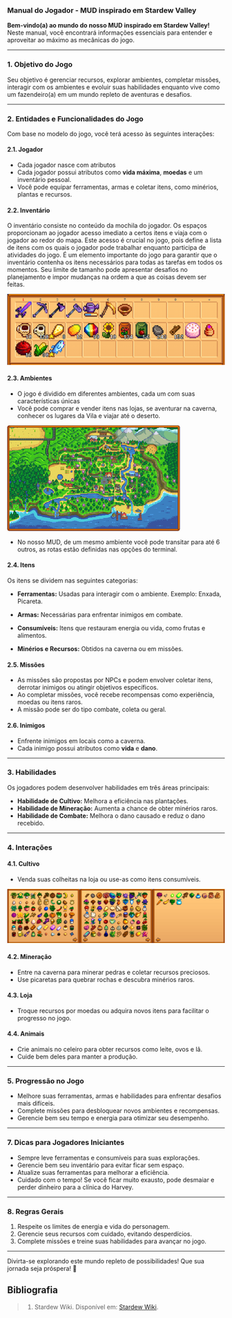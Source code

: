 ### Manual do Jogador - MUD inspirado em Stardew Valley

**Bem-vindo(a) ao mundo do nosso MUD inspirado em Stardew Valley!**  
Neste manual, você encontrará informações essenciais para entender e aproveitar ao máximo as mecânicas do jogo.

---

### **1. Objetivo do Jogo**
Seu objetivo é gerenciar recursos, explorar ambientes, completar missões, interagir com os ambientes e evoluir suas habilidades enquanto vive como um fazendeiro(a) em um mundo repleto de aventuras e desafios.

---

### **2. Entidades e Funcionalidades do Jogo**
Com base no modelo do jogo, você terá acesso às seguintes interações:

#### **2.1. Jogador**
- Cada jogador nasce com atributos 
- Cada jogador possui atributos como **vida máxima**, **moedas** e um inventário pessoal. 
- Você pode equipar ferramentas, armas e coletar itens, como minérios, plantas e recursos.

#### **2.2. Inventário**
O inventário consiste no conteúdo da mochila do jogador. Os espaços proporcionam ao jogador acesso imediato a certos itens e viaja com o jogador ao redor do mapa. Este acesso é crucial no jogo, pois define a lista de itens com os quais o jogador pode trabalhar enquanto participa de atividades do jogo. É um elemento importante do jogo para garantir que o inventário contenha os itens necessários para todas as tarefas em todos os momentos. Seu limite de tamanho pode apresentar desafios no planejamento e impor mudanças na ordem a que as coisas devem ser feitas.


![inventário](img/inventario.png)

#### **2.3. Ambientes**
- O jogo é dividido em diferentes ambientes, cada um com suas características únicas
- Você pode comprar e vender itens nas lojas, se aventurar na caverna, conhecer os lugares da Vila e viajar até o deserto.

![Mapa](img/Map.png)

- No nosso MUD, de um mesmo ambiente você pode transitar para até 6 outros, as rotas estão definidas nas opções do terminal.

#### **2.4. Itens**
Os itens se dividem nas seguintes categorias:

- **Ferramentas:** Usadas para interagir com o ambiente. Exemplo: Enxada, Picareta.

- **Armas:** Necessárias para enfrentar inimigos em combate.

- **Consumíveis:** Itens que restauram energia ou vida, como frutas e alimentos.

- **Minérios e Recursos:** Obtidos na caverna ou em missões.

#### **2.5. Missões**
- As missões são propostas por NPCs e podem envolver coletar itens, derrotar inimigos ou atingir objetivos específicos.
- Ao completar missões, você recebe recompensas como experiência, moedas ou itens raros.
- A missão pode ser do tipo combate, coleta ou geral.

#### **2.6. Inimigos**
- Enfrente inimigos em locais como a caverna.
- Cada inimigo possui atributos como **vida** e **dano**.

---

### **3. Habilidades**
Os jogadores podem desenvolver habilidades em três áreas principais:
- **Habilidade de Cultivo:** Melhora a eficiência nas plantações.
- **Habilidade de Mineração:** Aumenta a chance de obter minérios raros.
- **Habilidade de Combate:** Melhora o dano causado e reduz o dano recebido.

---

### **4. Interações**
#### **4.1. Cultivo**
- Venda suas colheitas na loja ou use-as como itens consumíveis.

![Cultivo](img/consumiveis.png)

#### **4.2. Mineração**
- Entre na caverna para minerar pedras e coletar recursos preciosos.
- Use picaretas para quebrar rochas e descubra minérios raros.

#### **4.3. Loja**
- Troque recursos por moedas ou adquira novos itens para facilitar o progresso no jogo.

#### **4.4. Animais**
- Crie animais no celeiro para obter recursos como leite, ovos e lã.
- Cuide bem deles para manter a produção.

---

### **5. Progressão no Jogo**
- Melhore suas ferramentas, armas e habilidades para enfrentar desafios mais difíceis.
- Complete missões para desbloquear novos ambientes e recompensas.
- Gerencie bem seu tempo e energia para otimizar seu desempenho.

---

### **7. Dicas para Jogadores Iniciantes**
- Sempre leve ferramentas e consumíveis para suas explorações.
- Gerencie bem seu inventário para evitar ficar sem espaço.
- Atualize suas ferramentas para melhorar a eficiência.
- Cuidado com o tempo! Se você ficar muito exausto, pode desmaiar e perder dinheiro para a clínica do Harvey.

---

### **8. Regras Gerais**
1. Respeite os limites de energia e vida do personagem.
2. Gerencie seus recursos com cuidado, evitando desperdícios.
3. Complete missões e treine suas habilidades para avançar no jogo.

---

Divirta-se explorando este mundo repleto de possibilidades! Que sua jornada seja próspera! 🌱

## Bibliografia

> 1. Stardew Wiki. Disponível em: [Stardew Wiki](https://pt.stardewvalleywiki.com/).